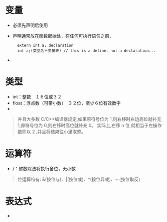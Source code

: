 # 变量

- 必须先声明后使用
- 声明通常放在函数起始处，在任何可执行语句之前．

        extern int a; declaration
        int a;(类型名＋变量表) // this is a define, not a declaration...

-



# 类型

- int：整数　１６位或３２　
- float：浮点数（可带小数）　３２位，至少６位有效数字
- 

> 并且大多数 C/C++编译器规定,如果原符号位为 1,则右移时右边高位就补充 1,原符号位为 0,则右移时高位就补充 0。
> 实际上,右移 n 位,就相当于左操作数除以 2 ,并且将结果往小里取整。



# 运算符

- /：整数除法将执行舍位，无小数


> 位运算符有: &(按位与)、|(按位或)、^(按位异或)、~ (按位取反)

# 表达式


-

